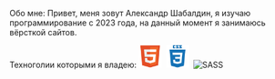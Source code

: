 Обо мне:
Привет, меня зовут Александр Шабалдин, я изучаю программирование с 2023 года, на данный момент я занимаюсь вёрсткой сайтов.

Техноголии которыми я владею:
<img src="https://github.com/devicons/devicon/blob/master/icons/html5/html5-original.svg" title="HTML5" alt="HTML" width="40" height="40"/>&nbsp;
<img src="https://github.com/devicons/devicon/blob/master/icons/css3/css3-plain-wordmark.svg"  title="CSS3" alt="CSS" width="40" height="40"/>&nbsp;
<img src="https://cdn.jsdelivr.net/gh/devicons/devicon/icons/sass/sass-original.svg"  title="SASS" alt="SASS" width="40" height="40"/>&nbsp;
